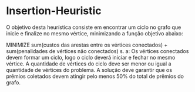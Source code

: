 # Insertion-Heuristic

O objetivo desta heurística consiste em encontrar um ciclo no grafo que inicie e finalize no mesmo vértice,
minimizando a função objetivo abaixo:

MINIMIZE sum(custos das arestas entre os vértices conectados) + sum(penalidades de vértices não conectados)
s. a:
      Os vértices conectados devem formar um ciclo, logo o ciclo deverá iniciar e fechar no mesmo vértice.
      A quantidade de vértices do ciclo deve ser menor ou igual a quantidade de vértices do problema.
      A solução deve garantir que os prêmios coletados devem atingir pelo menos 50% do total de prêmios do grafo.

	
